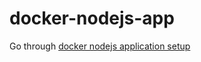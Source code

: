 # docker-nodejs-app
Go through [docker nodejs application setup](https://docs.docker.com/language/nodejs/)
